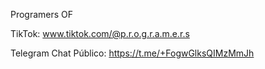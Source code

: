 Programers OF

TikTok: www.tiktok.com/@p.r.o.g.r.a.m.e.r.s

Telegram Chat Público: https://t.me/+FogwGlksQIMzMmJh
